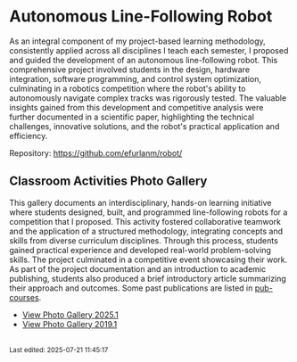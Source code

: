 # Autonomous Line-Following Robot

As an integral component of my project-based learning methodology, consistently applied across all disciplines I teach each semester, I proposed and guided the development of an autonomous line-following robot. This comprehensive project involved students in the design, hardware integration, software programming, and control system optimization, culminating in a robotics competition where the robot's ability to autonomously navigate complex tracks was rigorously tested. The valuable insights gained from this development and competitive analysis were further documented in a scientific paper, highlighting the technical challenges, innovative solutions, and the robot's practical application and efficiency.

Repository: <https://github.com/efurlanm/robot/>

## Classroom Activities Photo Gallery

This gallery documents an interdisciplinary, hands-on learning initiative where students designed, built, and programmed line-following robots for a competition that I proposed. This activity fostered collaborative teamwork and the application of a structured methodology, integrating concepts and skills from diverse curriculum disciplines. Through this process, students gained practical experience and developed real-world problem-solving skills. The project culminated in a competitive event showcasing their work. As part of the project documentation and an introduction to academic publishing, students also produced a brief introductory article summarizing their approach and outcomes. Some past publications are listed in [pub-courses](pub-courses.md).

* [View Photo Gallery 2025.1](teach-gall-2025-1.md)
* [View Photo Gallery 2019.1](teach-gall-2019-1.md)

<br><sub>Last edited: 2025-07-21 11:45:17</sub>
